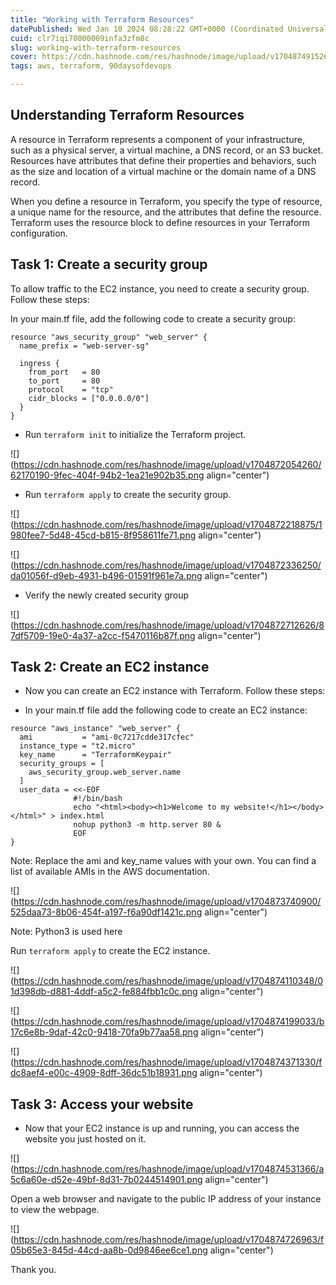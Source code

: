```yaml
---
title: "Working with Terraform Resources"
datePublished: Wed Jan 10 2024 08:28:22 GMT+0000 (Coordinated Universal Time)
cuid: clr7iqi70000009infa3zfm8c
slug: working-with-terraform-resources
cover: https://cdn.hashnode.com/res/hashnode/image/upload/v1704874915264/d2ce6564-a2c9-4145-af0d-564b7c02aacb.png
tags: aws, terraform, 90daysofdevops

---
```


## Understanding Terraform Resources

A resource in Terraform represents a component of your infrastructure, such as a physical server, a virtual machine, a DNS record, or an S3 bucket. Resources have attributes that define their properties and behaviors, such as the size and location of a virtual machine or the domain name of a DNS record.

When you define a resource in Terraform, you specify the type of resource, a unique name for the resource, and the attributes that define the resource. Terraform uses the resource block to define resources in your Terraform configuration.

## Task 1: Create a security group

To allow traffic to the EC2 instance, you need to create a security group. Follow these steps:

In your main.tf file, add the following code to create a security group:

```basic
resource "aws_security_group" "web_server" {
  name_prefix = "web-server-sg"

  ingress {
    from_port   = 80
    to_port     = 80
    protocol    = "tcp"
    cidr_blocks = ["0.0.0.0/0"]
  }
}
```

* Run `terraform init` to initialize the Terraform project.
    

![](https://cdn.hashnode.com/res/hashnode/image/upload/v1704872054260/62170190-9fec-404f-94b2-1ea21e902b35.png align="center")

* Run `terraform apply` to create the security group.
    

![](https://cdn.hashnode.com/res/hashnode/image/upload/v1704872218875/1980fee7-5d48-45cd-b815-8f958611fe71.png align="center")

![](https://cdn.hashnode.com/res/hashnode/image/upload/v1704872336250/da01056f-d9eb-4931-b496-01591f961e7a.png align="center")

* Verify the newly created security group
    

![](https://cdn.hashnode.com/res/hashnode/image/upload/v1704872712626/87df5709-19e0-4a37-a2cc-f5470116b87f.png align="center")

## Task 2: Create an EC2 instance

* Now you can create an EC2 instance with Terraform. Follow these steps:
    
* In your main.tf file add the following code to create an EC2 instance:
    

```basic
resource "aws_instance" "web_server" {
  ami           = "ami-0c7217cdde317cfec"
  instance_type = "t2.micro"
  key_name      = "TerraformKeypair"
  security_groups = [
    aws_security_group.web_server.name
  ]
  user_data = <<-EOF
              #!/bin/bash
              echo "<html><body><h1>Welcome to my website!</h1></body></html>" > index.html
              nohup python3 -m http.server 80 &
              EOF
}
```

Note: Replace the ami and key\_name values with your own. You can find a list of available AMIs in the AWS documentation.

![](https://cdn.hashnode.com/res/hashnode/image/upload/v1704873740900/525daa73-8b06-454f-a197-f6a90df1421c.png align="center")

Note: Python3 is used here

Run `terraform apply` to create the EC2 instance.

![](https://cdn.hashnode.com/res/hashnode/image/upload/v1704874110348/01d398db-d881-4ddf-a5c2-fe884fbb1c0c.png align="center")

![](https://cdn.hashnode.com/res/hashnode/image/upload/v1704874199033/b17c6e8b-9daf-42c0-9418-70fa9b77aa58.png align="center")

![](https://cdn.hashnode.com/res/hashnode/image/upload/v1704874371330/fdc8aef4-e00c-4909-8dff-36dc51b18931.png align="center")

## Task 3: Access your website

* Now that your EC2 instance is up and running, you can access the website you just hosted on it.
    

![](https://cdn.hashnode.com/res/hashnode/image/upload/v1704874531366/a5c6a60e-d52e-49bf-8d31-7b0244514901.png align="center")

Open a web browser and navigate to the public IP address of your instance to view the webpage.

![](https://cdn.hashnode.com/res/hashnode/image/upload/v1704874726963/f05b65e3-845d-44cd-aa8b-0d9846ee6ce1.png align="center")

Thank you.

